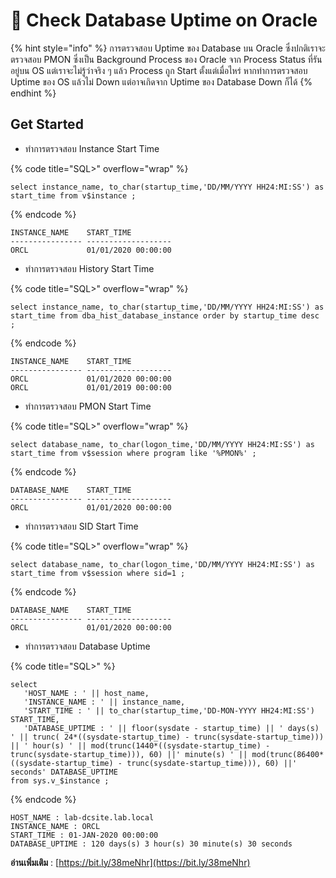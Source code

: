 # 🍒 Check Database Uptime on Oracle

{% hint style="info" %}
การตรวจสอบ Uptime ของ Database บน Oracle ซึ่งปกติเราจะตรวจสอบ PMON ซึ่งเป็น Background Process ของ Oracle จาก Process Status ที่รันอยู่บน OS แต่เราจะไม่รู้ว่าจริง ๆ แล้ว Process ถูก Start ตั้งแต่เมื่อไหร่ หากทำการตรวจสอบ Uptime ของ OS แล้วไม่ Down แต่อาจเกิดจาก Uptime ของ Database Down ก็ได้
{% endhint %}

## **Get Started**

* ทำการตรวจสอบ Instance Start Time

{% code title="SQL>" overflow="wrap" %}
```
select instance_name, to_char(startup_time,'DD/MM/YYYY HH24:MI:SS') as start_time from v$instance ;
```
{% endcode %}

```
INSTANCE_NAME    START_TIME
---------------- -------------------
ORCL             01/01/2020 00:00:00
```

* ทำการตรวจสอบ History Start Time

{% code title="SQL>" overflow="wrap" %}
```
select instance_name, to_char(startup_time,'DD/MM/YYYY HH24:MI:SS') as start_time from dba_hist_database_instance order by startup_time desc ; 
```
{% endcode %}

```
INSTANCE_NAME    START_TIME
---------------- -------------------
ORCL             01/01/2020 00:00:00
ORCL             01/01/2019 00:00:00
```

* ทำการตรวจสอบ PMON Start Time

{% code title="SQL>" overflow="wrap" %}
```
select database_name, to_char(logon_time,'DD/MM/YYYY HH24:MI:SS') as start_time from v$session where program like '%PMON%' ;
```
{% endcode %}

```
DATABASE_NAME    START_TIME
---------------- -------------------
ORCL             01/01/2020 00:00:00
```

* ทำการตรวจสอบ SID Start Time

{% code title="SQL>" overflow="wrap" %}
```
select database_name, to_char(logon_time,'DD/MM/YYYY HH24:MI:SS') as start_time from v$session where sid=1 ;
```
{% endcode %}

```
DATABASE_NAME    START_TIME
---------------- -------------------
ORCL             01/01/2020 00:00:00
```

* ทำการตรวจสอบ Database Uptime

{% code title="SQL>" %}
```
select
   'HOST_NAME : ' || host_name,
   'INSTANCE_NAME : ' || instance_name,
   'START_TIME : ' || to_char(startup_time,'DD-MON-YYYY HH24:MI:SS') START_TIME,
   'DATABASE_UPTIME : ' || floor(sysdate - startup_time) || ' days(s) ' || trunc( 24*((sysdate-startup_time) - trunc(sysdate-startup_time))) || ' hour(s) ' || mod(trunc(1440*((sysdate-startup_time) - trunc(sysdate-startup_time))), 60) ||' minute(s) ' || mod(trunc(86400*((sysdate-startup_time) - trunc(sysdate-startup_time))), 60) ||' seconds' DATABASE_UPTIME
from sys.v_$instance ;
```
{% endcode %}

```
HOST_NAME : lab-dcsite.lab.local
INSTANCE_NAME : ORCL
START_TIME : 01-JAN-2020 00:00:00
DATABASE_UPTIME : 120 days(s) 3 hour(s) 30 minute(s) 30 seconds
```

**อ่านเพิ่มเติม** : [https://bit.ly/38meNhr](https://bit.ly/38meNhr)
